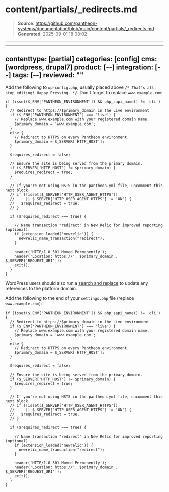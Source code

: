 # content/partials/_redirects.md

> **Source**: https://github.com/pantheon-systems/documentation/blob/main/content/partials/_redirects.md
> **Generated**: 2025-09-01 18:08:02

---

---
contenttype: [partial]
categories: [config]
cms: [wordpress, drupal7]
product: [--]
integration: [--]
tags: [--]
reviewed: ""
---

<TabList>

<Tab title="WordPress" id="wpredirects" active={true}>

Add the following to `wp-config.php`, usually placed above `/* That's all, stop editing! Happy Pressing. */`. Don't forget to replace `www.example.com`:

```php:title=wp-config.php
if (isset($_ENV['PANTHEON_ENVIRONMENT']) && php_sapi_name() != 'cli') {
  // Redirect to https://$primary_domain in the Live environment
  if ($_ENV['PANTHEON_ENVIRONMENT'] === 'live') {
    // Replace www.example.com with your registered domain name.
    $primary_domain = 'www.example.com';
  }
  else {
    // Redirect to HTTPS on every Pantheon environment.
    $primary_domain = $_SERVER['HTTP_HOST'];
  }

  $requires_redirect = false;
  
  // Ensure the site is being served from the primary domain.
  if ($_SERVER['HTTP_HOST'] != $primary_domain) {
    $requires_redirect = true;
  }

  // If you're not using HSTS in the pantheon.yml file, uncomment this next block.
  // if (!isset($_SERVER['HTTP_USER_AGENT_HTTPS'])
  //     || $_SERVER['HTTP_USER_AGENT_HTTPS'] != 'ON') {
  //   $requires_redirect = true;
  // }

  if ($requires_redirect === true) {

    // Name transaction "redirect" in New Relic for improved reporting (optional).
    if (extension_loaded('newrelic')) {
      newrelic_name_transaction("redirect");
    }

    header('HTTP/1.0 301 Moved Permanently');
    header('Location: https://'. $primary_domain . $_SERVER['REQUEST_URI']);
    exit();
  }
}
```

WordPress users should also run a [search and replace](/guides/wordpress-developer/wordpress-broken-links/#fix-wordpress-content-references-to-the-wrong-domain-after-cloning) to update any references to the platform domain.

</Tab>

<Tab title="Drupal" id="d7redirects">

Add the following to the end of your `settings.php` file (replace `www.example.com`):

```php:title=settings.php
if (isset($_ENV['PANTHEON_ENVIRONMENT']) && php_sapi_name() != 'cli') {
  // Redirect to https://$primary_domain in the Live environment
  if ($_ENV['PANTHEON_ENVIRONMENT'] === 'live') {
    // Replace www.example.com with your registered domain name.
    $primary_domain = 'www.example.com';
  }
  else {
    // Redirect to HTTPS on every Pantheon environment.
    $primary_domain = $_SERVER['HTTP_HOST'];
  }

  $requires_redirect = false;
  
  // Ensure the site is being served from the primary domain.
  if ($_SERVER['HTTP_HOST'] != $primary_domain) {
    $requires_redirect = true;
  }

  // If you're not using HSTS in the pantheon.yml file, uncomment this next block.
  // if (!isset($_SERVER['HTTP_USER_AGENT_HTTPS'])
  //     || $_SERVER['HTTP_USER_AGENT_HTTPS'] != 'ON') {
  //   $requires_redirect = true;
  // }

  if ($requires_redirect === true) {

    // Name transaction "redirect" in New Relic for improved reporting (optional).
    if (extension_loaded('newrelic')) {
      newrelic_name_transaction("redirect");
    }

    header('HTTP/1.0 301 Moved Permanently');
    header('Location: https://'. $primary_domain . $_SERVER['REQUEST_URI']);
    exit();
  }
}
```

</Tab>

</TabList>
